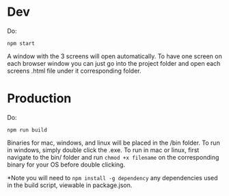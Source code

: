 # Dev

Do:

```npm start```

A window with the 3 screens will open automatically. To have one screen on each browser window you can just go into the project folder and open each screens .html file under it corresponding folder.

# Production

Do:

```npm run build```

Binaries for mac, windows, and linux will be placed in the /bin folder. To run in windows, simply double click the .exe. To run in mac or linux, first navigate to the bin/ folder and run ```chmod +x filename``` on the corresponding binary for your OS before double clicking.

*Note you will need to ```npm install -g dependency``` any dependencies used in the build script, viewable in package.json.
